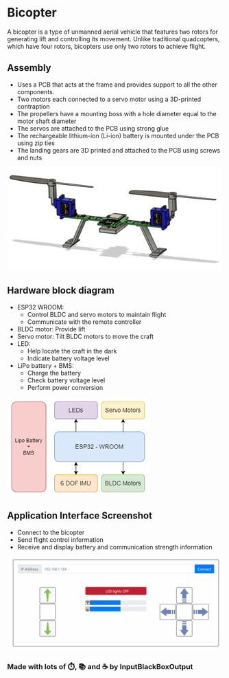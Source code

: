 # Bicopter
A bicopter is a type of unmanned aerial vehicle that features two rotors for generating lift and controlling its movement. Unlike traditional quadcopters, which have four rotors, bicopters use only two rotors to achieve flight.

## Assembly
- Uses a PCB that acts at the frame and provides support to all the other components.
- Two motors each connected to a servo motor using a 3D-printed contraption
- The propellers have a mounting boss with a hole diameter equal to the motor shaft diameter
- The servos are attached to the PCB using strong glue 
- The rechargeable lithium-ion (Li-ion) battery is mounted under the PCB using zip ties
- The landing gears are 3D printed and attached to the PCB using screws and nuts

<img width=500 src="documents/assembly.png" alt="assembly">

## Hardware block diagram
- ESP32 WROOM: 
	- Control BLDC and servo motors to maintain flight
	- Communicate with the remote controller
- BLDC motor: Provide lift
- Servo motor: Tilt BLDC motors to move the craft
- LED: 
	- Help locate the craft in the dark
	- Indicate battery voltage level 
- LiPo battery + BMS: 
	- Charge the battery 
	- Check battery voltage level
	- Perform power conversion
 
![Hardware block diagram](documents/hardware-block-diagram.png)

## Application Interface Screenshot
- Connect to the bicopter
- Send flight control information
- Receive and display battery and communication strength information

![Application interface](documents/application-interface.png)

### Made with lots of ⏱️, 📚 and ☕ by InputBlackBoxOutput
